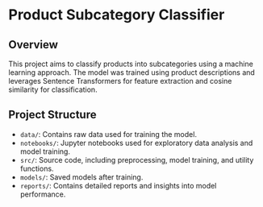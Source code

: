 # Product Subcategory Classifier

## Overview
This project aims to classify products into subcategories using a machine learning approach. The model was trained using product descriptions and leverages Sentence Transformers for feature extraction and cosine similarity for classification.

## Project Structure
- `data/`: Contains raw data used for training the model.
- `notebooks/`: Jupyter notebooks used for exploratory data analysis and model training.
- `src/`: Source code, including preprocessing, model training, and utility functions.
- `models/`: Saved models after training.
- `reports/`: Contains detailed reports and insights into model performance.



